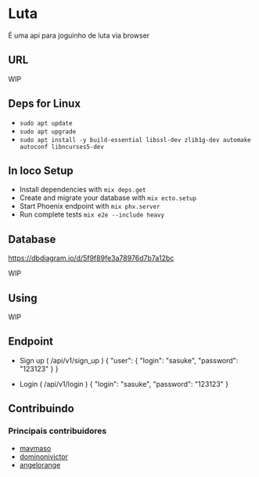 Luta
=======
 É uma api para joguinho de luta via browser

## URL ##

  WIP

## Deps for Linux

- `sudo apt update`
- `sudo apt upgrade`
- `sudo apt install -y build-essential libssl-dev zlib1g-dev automake autoconf libncurses5-dev`

## In loco Setup

- Install dependencies with `mix deps.get`
- Create and migrate your database with `mix ecto.setup`
- Start Phoenix endpoint with `mix phx.server`
- Run complete tests `mix e2e --include heavy`

## Database
 https://dbdiagram.io/d/5f9f89fe3a78976d7b7a12bc

 WIP

## Using

 WIP

## Endpoint

 - Sign up ( /api/v1/sign_up )
 {
	"user": {
		"login": "sasuke",
		"password": "123123"
	}
 }

 - Login ( /api/v1/login )
  {
	"login": "sasuke",
	"password": "123123"
  }
## Contribuindo


### Principais contribuidores
 - [mavmaso](https://github.com/mavmaso)
 - [dominonivictor](https://github.com/dominonivictor)
 - [angelorange](https://github.com/angelorange)